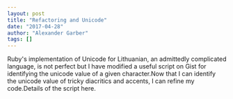 ```yaml
---
layout: post
title: "Refactoring and Unicode"
date: "2017-04-28"
author: "Alexander Garber"
tags: []
---
```


Ruby's implementation of Unicode for Lithuanian, an admittedly complicated language, is not perfect but I have modified a useful script on Gist for identifying the unicode value of a given character.Now that I can identify the unicode value of tricky diacritics and accents, I can refine my code.Details of the script here.